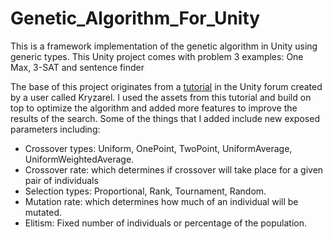 # Genetic_Algorithm_For_Unity
This is a framework implementation of the genetic algorithm in Unity using generic types. 
This Unity project comes with problem 3 examples: One Max, 3-SAT and sentence finder

The base of this project originates from a [tutorial](https://forum.unity.com/threads/tutorial-genetic-algorithm-c.479062/ "Tutorial-Genetic-Algorithm") in the Unity forum created by a user called Kryzarel. 
I used the assets from this tutorial and build on top to optimize the algorithm and added more features to improve the results of the search. 
Some of the things that I added include new exposed parameters including:
- Crossover types: Uniform, OnePoint, TwoPoint, UniformAverage, UniformWeightedAverage.
- Crossover rate: which determines if crossover will take place for a given pair of individuals
- Selection types: Proportional, Rank, Tournament, Random.
- Mutation rate: which determines how much of an individual will be mutated.
- Elitism: Fixed number of individuals or percentage of the population.
 

